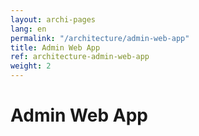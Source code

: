 ```yaml
---
layout: archi-pages
lang: en
permalink: "/architecture/admin-web-app"
title: Admin Web App
ref: architecture-admin-web-app
weight: 2
---
```


# Admin Web App
